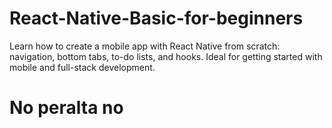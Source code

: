# React-Native-Basic-for-beginners
Learn how to create a mobile app with React Native from scratch: navigation, bottom tabs, to-do lists, and hooks. Ideal for getting started with mobile and full-stack development.

# No peralta no
